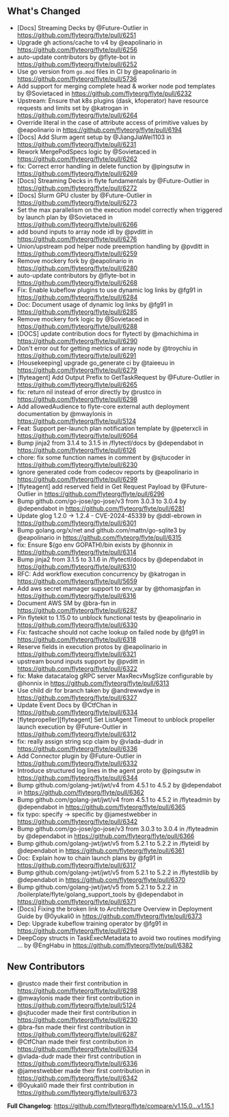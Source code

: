 ## What's Changed
* [Docs] Streaming Decks by @Future-Outlier in https://github.com/flyteorg/flyte/pull/6251
* Upgrade gh actions/cache to v4 by @eapolinario in https://github.com/flyteorg/flyte/pull/6256
* auto-update contributors by @flyte-bot in https://github.com/flyteorg/flyte/pull/6252
* Use go version from `go.mod` files in CI by @eapolinario in https://github.com/flyteorg/flyte/pull/5736
* Add support for merging complete head & worker node pod templates by @Sovietaced in https://github.com/flyteorg/flyte/pull/6232
* Upstream: Ensure that k8s plugins (dask, kfoperator) have resource requests and limits set by @katrogan in https://github.com/flyteorg/flyte/pull/6264
* Override literal in the case of attribute access of primitive values by @eapolinario in https://github.com/flyteorg/flyte/pull/6194
* [Docs] Add Slurm agent setup by @JiangJiaWei1103 in https://github.com/flyteorg/flyte/pull/6231
* Rework MergePodSpecs logic by @Sovietaced in https://github.com/flyteorg/flyte/pull/6262
* fix: Correct error handling in delete function by @pingsutw in https://github.com/flyteorg/flyte/pull/6269
* [Docs] Streaming Decks in flyte fundamentals by @Future-Outlier in https://github.com/flyteorg/flyte/pull/6272
* [Docs] Slurm GPU cluster by @Future-Outlier in https://github.com/flyteorg/flyte/pull/6273
* Set the max parallelism on the execution model correctly when triggered by launch plan by @Sovietaced in https://github.com/flyteorg/flyte/pull/6266
* add bound inputs to array node idl by @pvditt in https://github.com/flyteorg/flyte/pull/6276
* Union/upstream pod helper node preemption handling by @pvditt in https://github.com/flyteorg/flyte/pull/6259
* Remove mockery fork by @eapolinario in https://github.com/flyteorg/flyte/pull/6280
* auto-update contributors by @flyte-bot in https://github.com/flyteorg/flyte/pull/6268
* Fix: Enable kubeflow plugins to use dynamic log links by @fg91 in https://github.com/flyteorg/flyte/pull/6284
* Doc: Document usage of dynamic log links by @fg91 in https://github.com/flyteorg/flyte/pull/6285
* Remove mockery fork logic by @Sovietaced in https://github.com/flyteorg/flyte/pull/6288
* [DOCS] update contribution docs for flytectl by @machichima in https://github.com/flyteorg/flyte/pull/6290
* Don't error out for getting metrics of array node by @troychiu in https://github.com/flyteorg/flyte/pull/6291
* [Housekeeping] upgrade go_generate ci by @taieeuu in https://github.com/flyteorg/flyte/pull/6279
* [flyteagent] Add Output Prefix to GetTaskRequest by @Future-Outlier in https://github.com/flyteorg/flyte/pull/6265
* fix: return nil instead of error directly by @rustco in https://github.com/flyteorg/flyte/pull/6298
* Add allowedAudience to flyte-core external auth deployment documentation by @mwaylonis in https://github.com/flyteorg/flyte/pull/5124
* Feat: Support per-launch plan notification template by @peterxcli in https://github.com/flyteorg/flyte/pull/6064
* Bump jinja2 from 3.1.4 to 3.1.5 in /flytectl/docs by @dependabot in https://github.com/flyteorg/flyte/pull/6126
* chore: fix some function names in comment by @sjtucoder in https://github.com/flyteorg/flyte/pull/6230
* Ignore generated code from codecov reports by @eapolinario in https://github.com/flyteorg/flyte/pull/6299
* [flyteagent] add reserved field in Get Request Payload by @Future-Outlier in https://github.com/flyteorg/flyte/pull/6296
* Bump github.com/go-jose/go-jose/v3 from 3.0.3 to 3.0.4 by @dependabot in https://github.com/flyteorg/flyte/pull/6281
* Update glog 1.2.0 -> 1.2.4 - CVE-2024-45339 by @ddl-ebrown in https://github.com/flyteorg/flyte/pull/6301
* Bump golang.org/x/net and  github.com/mattn/go-sqlite3 by @eapolinario in https://github.com/flyteorg/flyte/pull/6315
* fix: Ensure $(go env GOPATH)/bin exists by @honnix in https://github.com/flyteorg/flyte/pull/6314
* Bump jinja2 from 3.1.5 to 3.1.6 in /flytectl/docs by @dependabot in https://github.com/flyteorg/flyte/pull/6310
* RFC: Add workflow execution concurrency by @katrogan in https://github.com/flyteorg/flyte/pull/5659
* Add aws secret mamager support to env_var by @thomasjpfan in https://github.com/flyteorg/flyte/pull/6316
* Document AWS SM by @bra-fsn in https://github.com/flyteorg/flyte/pull/6287
* Pin flytekit to 1.15.0 to unblock functional tests by @eapolinario in https://github.com/flyteorg/flyte/pull/6330
* Fix: fastcache should not cache lookup on failed node by @fg91 in https://github.com/flyteorg/flyte/pull/6318
* Reserve fields in execution protos by @eapolinario in https://github.com/flyteorg/flyte/pull/6321
* upstream bound inputs support by @pvditt in https://github.com/flyteorg/flyte/pull/6322
* fix: Make datacatalog gRPC server MaxRecvMsgSize configurable by @honnix in https://github.com/flyteorg/flyte/pull/6313
* Use child dir for branch taken by @andrewwdye in https://github.com/flyteorg/flyte/pull/6327
* Update Event Docs by @CtfChan in https://github.com/flyteorg/flyte/pull/6334
* [flytepropeller][flyteagent] Set ListAgent Timeout to unblock propeller launch execution by @Future-Outlier in https://github.com/flyteorg/flyte/pull/6312
* fix: really assign string scp claim by @vlada-dudr in https://github.com/flyteorg/flyte/pull/6336
* Add Connector plugin by @Future-Outlier in https://github.com/flyteorg/flyte/pull/6332
* Introduce structured log lines in the agent proto by @pingsutw in https://github.com/flyteorg/flyte/pull/6344
* Bump github.com/golang-jwt/jwt/v4 from 4.5.1 to 4.5.2 by @dependabot in https://github.com/flyteorg/flyte/pull/6362
* Bump github.com/golang-jwt/jwt/v4 from 4.5.1 to 4.5.2 in /flyteadmin by @dependabot in https://github.com/flyteorg/flyte/pull/6365
* fix typo: specify -> specific by @jamestwebber in https://github.com/flyteorg/flyte/pull/6342
* Bump github.com/go-jose/go-jose/v3 from 3.0.3 to 3.0.4 in /flyteadmin by @dependabot in https://github.com/flyteorg/flyte/pull/6366
* Bump github.com/golang-jwt/jwt/v5 from 5.2.1 to 5.2.2 in /flyteidl by @dependabot in https://github.com/flyteorg/flyte/pull/6361
* Doc: Explain how to chain launch plans by @fg91 in https://github.com/flyteorg/flyte/pull/6317
* Bump github.com/golang-jwt/jwt/v5 from 5.2.1 to 5.2.2 in /flytestdlib by @dependabot in https://github.com/flyteorg/flyte/pull/6370
* Bump github.com/golang-jwt/jwt/v5 from 5.2.1 to 5.2.2 in /boilerplate/flyte/golang_support_tools by @dependabot in https://github.com/flyteorg/flyte/pull/6371
* [Docs] Fixing the broken link to Architecture Overview in Deployment Guide by @0yukali0 in https://github.com/flyteorg/flyte/pull/6373
* Dep: Upgrade kubeflow training operator by @fg91 in https://github.com/flyteorg/flyte/pull/6294
* DeepCopy structs in TaskExecMetadata to avoid two routines modifying … by @EngHabu in https://github.com/flyteorg/flyte/pull/6382

## New Contributors
* @rustco made their first contribution in https://github.com/flyteorg/flyte/pull/6298
* @mwaylonis made their first contribution in https://github.com/flyteorg/flyte/pull/5124
* @sjtucoder made their first contribution in https://github.com/flyteorg/flyte/pull/6230
* @bra-fsn made their first contribution in https://github.com/flyteorg/flyte/pull/6287
* @CtfChan made their first contribution in https://github.com/flyteorg/flyte/pull/6334
* @vlada-dudr made their first contribution in https://github.com/flyteorg/flyte/pull/6336
* @jamestwebber made their first contribution in https://github.com/flyteorg/flyte/pull/6342
* @0yukali0 made their first contribution in https://github.com/flyteorg/flyte/pull/6373

**Full Changelog**: https://github.com/flyteorg/flyte/compare/v1.15.0...v1.15.1